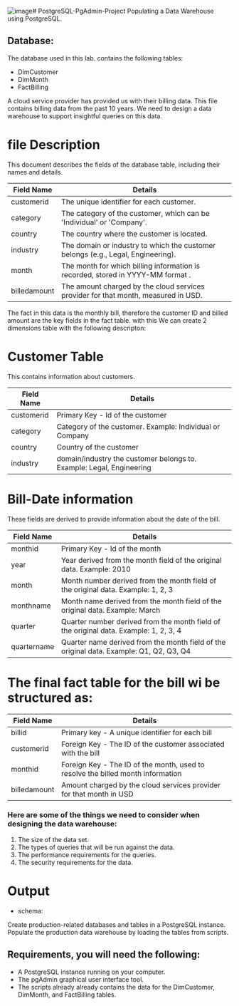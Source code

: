 ![image](https://github.com/wafemi999/PostgreSQL-PgAdmin-Project/assets/36579635/42f6d862-6f35-4c8f-bddc-bad3d01200c0)# PostgreSQL-PgAdmin-Project
Populating a Data Warehouse using PostgreSQL.


## Database:
The database  used in this lab. contains the following tables:

* DimCustomer
* DimMonth
* FactBilling

A cloud service provider has provided us with their billing data. This file contains billing data from the past 10 years. We need to design a data warehouse to support insightful queries on this data.

# file Description

This document describes the fields of the database table, including their names and details.

| Field Name       | Details                                                               |
|------------------|-----------------------------------------------------------------------|
| customerid       | The unique identifier for each customer.                              |
| category         | The category of the customer, which can be 'Individual' or 'Company'.|
| country          | The country where the customer is located.                            |
| industry         | The domain or industry to which the customer belongs (e.g., Legal, Engineering). |
| month            | The month for which billing information is recorded, stored in YYYY-MM format . |
| billedamount     | The amount charged by the cloud services provider for that month, measured in USD. |


The fact in this data is the monthly bill, therefore the customer ID and billed amount are the key fields in the fact table. with this We can create 2 dimensions table with the following descripton:

# Customer Table
This contains information about customers.

| Field Name  | Details                                 |
|-------------|-----------------------------------------|
| customerid  | Primary Key - Id of the customer        |
| category    | Category of the customer. Example: Individual or Company |
| country     | Country of the customer                 |
| industry    |  domain/industry the customer belongs to. Example: Legal, Engineering |

# Bill-Date information

These fields are derived to provide information about the date of the bill.

| Field Name  | Details                                 |
|-------------|-----------------------------------------|
| monthid     | Primary Key - Id of the month           |
| year        | Year derived from the month field of the original data. Example: 2010 |
| month       | Month number derived from the month field of the original data. Example: 1, 2, 3 |
| monthname   | Month name derived from the month field of the original data. Example: March |
| quarter     | Quarter number derived from the month field of the original data. Example: 1, 2, 3, 4 |
| quartername | Quarter name derived from the month field of the original data. Example: Q1, Q2, Q3, Q4 |

# The final fact table for the bill wi be structured as:

| Field Name   | Details                                                |
|--------------|--------------------------------------------------------|
| billid       | Primary key - A unique identifier for each bill       |
| customerid   | Foreign Key - The ID of the customer associated with the bill |
| monthid      | Foreign Key - The ID of the month, used to resolve the billed month information |
| billedamount | Amount charged by the cloud services provider for that month in USD |




### Here are some of the things we need to consider when designing the data warehouse:

1. The size of the data set.
2. The types of queries that will be run against the data.
3. The performance requirements for the queries.
4. The security requirements for the data.

   

# Output

* schema:

[]()
[]()
[]()
[]()

Create production-related databases and tables in a PostgreSQL instance.
Populate the production data warehouse by loading the tables from scripts.




## Requirements, you will need the following:

* A PostgreSQL instance running on your computer.
* The pgAdmin graphical user interface tool.
* The scripts already already contains the data for the DimCustomer, DimMonth, and FactBilling tables.
